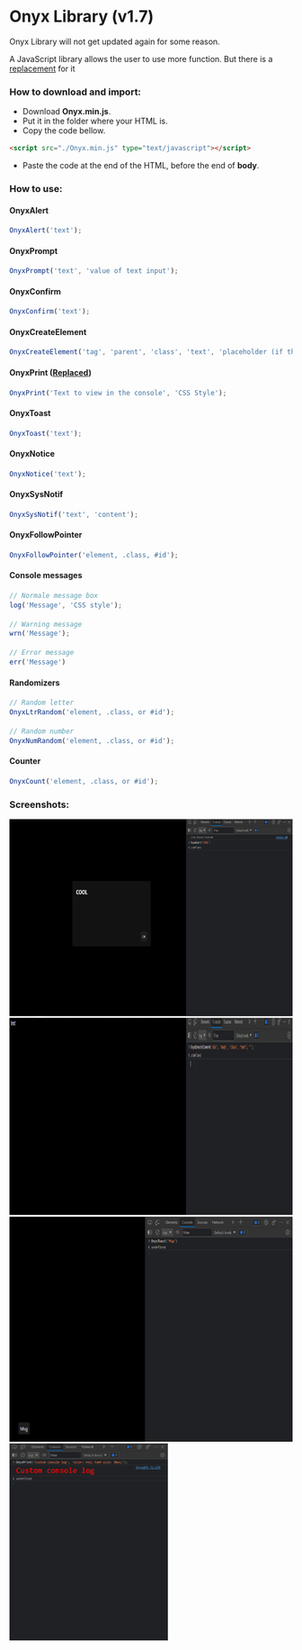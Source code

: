 # Onyx Library (v1.7)

Onyx Library will not get updated again for some reason.

A JavaScript library allows the user to use more function. But there is a <a href="https://github.com/YSSF8/Xorio-Library">replacement</a> for it

### How to download and import:
* Download **Onyx.min.js**.
* Put it in the folder where your HTML is.
* Copy the code bellow.
```html
<script src="./Onyx.min.js" type="text/javascript"></script>
```
* Paste the code at the end of the HTML, before the end of **body**.

### How to use:
#### OnyxAlert
```javascript
OnyxAlert('text');
```
#### OnyxPrompt
```javascript
OnyxPrompt('text', 'value of text input');
```
#### OnyxConfirm
```javascript
OnyxConfirm('text');
```
#### OnyxCreateElement
```javascript
OnyxCreateElement('tag', 'parent', 'class', 'text', 'placeholder (if the tag is input tag)');
```
#### OnyxPrint (<a href="#console-messages">Replaced</a>)
```javascript
OnyxPrint('Text to view in the console', 'CSS Style');
```
#### OnyxToast
```javascript
OnyxToast('text');
```
#### OnyxNotice
```javascript
OnyxNotice('text');
```
#### OnyxSysNotif
```javascript
OnyxSysNotif('text', 'content');
```
#### OnyxFollowPointer
```javascript
OnyxFollowPointer('element, .class, #id');
```
#### Console messages
```javascript
// Normale message box
log('Message', 'CSS style');

// Warning message
wrn('Message');

// Error message
err('Message')
```
#### Randomizers
```javascript
// Random letter
OnyxLtrRandom('element, .class, or #id');

// Random number
OnyxNumRandom('element, .class, or #id');
```
#### Counter
```javascript
OnyxCount('element, .class, or #id');
```

### Screenshots:
<img src="./Screenshots/Screenshot1.png" height="350" alt="">
<img src="./Screenshots/Screenshot2.png" height="350" alt="">
<img src="./Screenshots/Screenshot3.png" height="400" alt="">
<img src="./Screenshots/Screenshot4.png" height="350" alt="">
